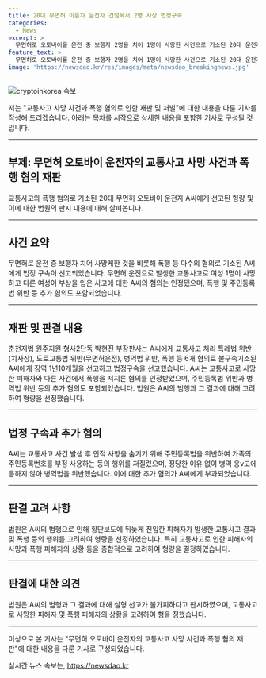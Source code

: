 ```yaml
---
title: 20대 무면허 이륜차 운전자 건널목서 2명 사상 법정구속
categories:
  - News
excerpt: >
  무면허로 오토바이를 운전 중 보행자 2명을 치어 1명이 사망한 사건으로 기소된 20대 운전자가 법정 구속됐다. A씨는 무면허운전으로 1명을 치고 폭행 혐의 등으로 기소됐으며, 징역 1년 10월을 선고받았다. 이 외에도 폭행 사건과 주민등록법 위반 등 혐의를 인정받았으며, 법원은 실형 선고가 불가피하다고 판시했다. 피해자들의 과실과 결과를 고려하여 형을 정했다고 덧붙였다.
feature_text: >
  무면허로 오토바이를 운전 중 보행자 2명을 치어 1명이 사망한 사건으로 기소된 20대 운전자가 법정 구속됐다. A씨는 무면허운전으로 1명을 치고 폭행 혐의 등으로 기소됐으며, 징역 1년 10월을 선고받았다. 이 외에도 폭행 사건과 주민등록법 위반 등 혐의를 인정받았으며, 법원은 실형 선고가 불가피하다고 판시했다. 피해자들의 과실과 결과를 고려하여 형을 정했다고 덧붙였다.
image: 'https://newsdao.kr/res/images/meta/newsdao_breakingnews.jpg'
---
```


<p><img src="https://newsdao.kr/res/images/meta/newsdao_breakingnews.jpg" alt="cryptoinkorea 속보" /></p>

<p>저는 "교통사고 사망 사건과 폭행 혐의로 인한 재판 및 처벌"에 대한 내용을 다룬 기사를 작성해 드리겠습니다. 아래는 목차를 시작으로 상세한 내용을 포함한 기사로 구성될 것입니다.</p>

<hr />

<h2 data-ke-size="size26">부제: 무면허 오토바이 운전자의 교통사고 사망 사건과 폭행 혐의 재판</h2>

<p>교통사고와 폭행 혐의로 기소된 20대 무면허 오토바이 운전자 A씨에게 선고된 형량 및 이에 대한 법원의 판시 내용에 대해 살펴봅니다.</p>

<hr />

<h2 data-ke-size="size24">사건 요약</h2>

<p data-ke-size="size16">무면허로 운전 중 보행자 치어 사망케한 것을 비롯해 폭행 등 다수의 혐의로 기소된 A씨에게 법정 구속이 선고되었습니다. 무면허 운전으로 발생한 교통사고로 여성 1명이 사망하고 다른 여성이 부상을 입은 사고에 대한 A씨의 혐의는 인정됐으며, 폭행 및 주민등록법 위반 등 추가 혐의도 포함되었습니다.</p>

<hr />

<h2 data-ke-size="size24">재판 및 판결 내용</h2>

<p data-ke-size="size16">춘천지법 원주지원 형사2단독 박현진 부장판사는 A씨에게 교통사고 처리 특례법 위반(치사상), 도로교통법 위반(무면허운전), 병역법 위반, 폭행 등 6개 혐의로 불구속기소된 A씨에게 징역 1년10개월을 선고하고 법정구속을 선고했습니다. A씨는 교통사고로 사망한 피해자와 다른 사건에서 폭행을 저지른 혐의를 인정받았으며, 주민등록법 위반과 병역법 위반 등의 추가 혐의도 포함되었습니다. 법원은 A씨의 범행과 그 결과에 대해 고려하여 형량을 선정했습니다.</p>

<hr />

<h2 data-ke-size="size24">법정 구속과 추가 혐의</h2>

<p data-ke-size="size16">A씨는 교통사고 사건 발생 후 인적 사항을 숨기기 위해 주민등록법을 위반하여 가족의 주민등록번호를 부정 사용하는 등의 행위를 저질렀으며, 정당한 이유 없이 병역 응v고에 응하지 않아 병역법을 위반했습니다. 이에 대한 추가 혐의가 A씨에게 부과되었습니다.</p>

<hr />

<h2 data-ke-size="size24">판결 고려 사항</h2>

<p data-ke-size="size16">법원은 A씨의 범행으로 인해 횡단보도에 뒤늦게 진입한 피해자가 발생한 교통사고 결과 및 폭행 등의 행위를 고려하여 형량을 선정하였습니다. 특히 교통사고로 인한 피해자의 사망과 폭행 피해자의 상황 등을 종합적으로 고려하여 형량을 결정하였습니다.</p>

<hr />

<h2 data-ke-size="size24">판결에 대한 의견</h2>

<p data-ke-size="size16">법원은 A씨의 범행과 그 결과에 대해 실형 선고가 불가피하다고 판시하였으며, 교통사고로 사망한 피해자 및 폭행 피해자의 상황을 고려하여 형을 정했습니다.</p>

<hr />

<p>이상으로 본 기사는 "무면허 오토바이 운전자의 교통사고 사망 사건과 폭행 혐의 재판"에 대한 내용을 다룬 기사로 구성되었습니다.</p>
실시간 뉴스 속보는, <a href="https://newsdao.kr" rel="dofollow">https://newsdao.kr</a>


